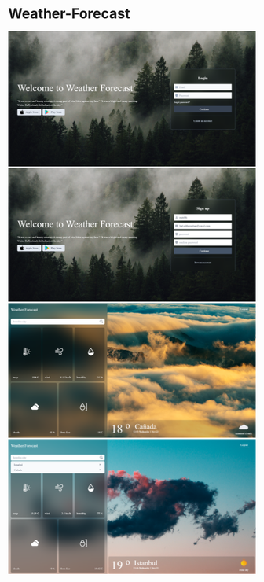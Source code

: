 # Weather-Forecast
![GitHub Logo](https://github.com/sepidehnil/Weather-Forecast/blob/main/assets/images/Screenshot%202023-11-01%20134355.png)
![GitHub Logo](https://github.com/sepidehnil/Weather-Forecast/blob/main/assets/images/Screenshot%202023-11-01%20134529.png)
![GitHub Logo](https://github.com/sepidehnil/Weather-Forecast/blob/main/assets/images/Screenshot%202023-11-01%20134606.png)
![GitHub Logo](https://github.com/sepidehnil/Weather-Forecast/blob/main/assets/images/Screenshot%202023-11-01%20134640.png)




